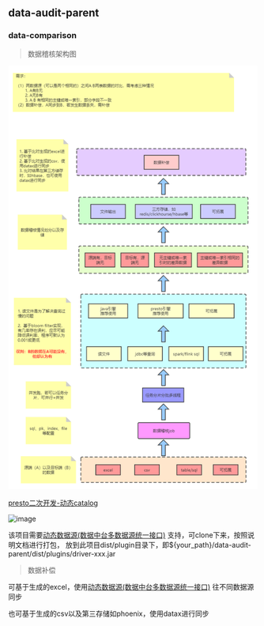 ## data-audit-parent

### data-comparison

> 数据稽核架构图

![image](docs/images/structure.png)

[presto二次开发-动态catalog](https://github.com/thestyleofme/prestosql)

![image](docs/images/preto-dynamic-catalog.png)

该项目需要[动态数据源(数据中台多数据源统一接口)](https://github.com/thestyleofme/plugin-driver-parent.git) 支持，可clone下来，按照说明文档进行打包，
放到此项目dist/plugin目录下，即${your_path}/data-audit-parent/dist/plugins/driver-xxx.jar

> 数据补偿

可基于生成的excel，使用[动态数据源(数据中台多数据源统一接口)](https://github.com/thestyleofme/plugin-driver-parent.git) 往不同数据源同步

也可基于生成的csv以及第三存储如phoenix，使用datax进行同步